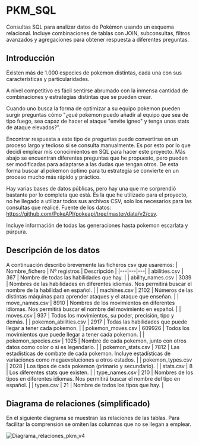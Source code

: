 # PKM_SQL
Consultas SQL para analizar datos de Pokémon usando un esquema relacional. Incluye combinaciones de tablas con JOIN, subconsultas, filtros avanzados y agregaciones para obtener respuesta a diferentes preguntas.

## Introducción
Existen más de 1.000 especies de pokemon distintas, cada una con sus características y particularidades. 

A nivel competitivo es fácil sentirse abrumado con la inmensa cantidad de combinaciones y estrategias distintas que se pueden crear. 

Cuando uno busca la forma de optimizar a su equipo pokemon pueden surgir preguntas cómo "¿qué pokemon puedo añadir al equipo que sea de tipo fuego, sea capaz de hacer el ataque "envite igneo" y tenga unos stats de ataque elevados?". 

Encontrar respuesta a este tipo de preguntas puede convertirse en un proceso largo y tedioso si se consulta manualmente. Es por esto por lo que decidí emplear mis conocimientos en SQL para hacer este proyecto. Más abajo se encuentran diferentes preguntas que he propuesto, pero pueden ser modificadas para adaptarse a las dudas que tengan otros. De esta forma buscar al pokemon óptimo para tu estrategia se convierte en un proceso mucho más rápido y práctico.  

Hay varias bases de datos públicas, pero hay una que me sorprendió bastante por lo completa que está. Es la que he utilizado para el proyecto, no he llegado a utilizar todos sus archivos CSV, solo los necesarios para las consultas que realicé. 
Fuente de los datos: https://github.com/PokeAPI/pokeapi/tree/master/data/v2/csv. 

Incluye información de todas las generaciones hasta pokemon escarlata y púrpura.

## Descripción de los datos

A continuación describo brevemente las ficheros csv que usaremos: 
| Nombre_fichero | Nº registros | Descripción |
|---|---|---|
| abilities.csv | 367 | Nombre de todas las habilidades que hay. |
| ability_names.csv | 3039 | Nombres de las habilidades en diferentes idiomas. Nos permitirá buscar el nombre de la habilidad en español. |
| machines.csv | 2102 | Números de las distintas máquinas para aprender ataques y el ataque que enseñan. |
| move_names.csv | 8910 | Nombres de los movimientos en diferentes idiomas. Nos permitirá buscar el nombre del movimiento en español. |
| moves.csv | 937 | Todos los movimientos, su poder, precisión, tipo y demás. |
| pokemon_abilities.csv | 2917 | Todas las habilidades que puede llegar a tener cada pokemon. |
| pokemon_moves.csv | 609926 | Todos los movimientos que puede llegar a tener cada pokemon. |
| pokemon_species.csv | 1025 | Nombre de cada pokemon, junto con otros datos como color o si es legendario. |
| pokemon_stats.csv | 7812 | Las estadísticas de combate de cada pokemon. Incluye estadísticas de variaciones como megaevoluciones u otros estados. |
| pokemon_types.csv | 2028 | Los tipos de cada pokemon (primario y secundario). |
| stats.csv | 8 | Los diferentes stats que existen. |
| type_names.csv | 210 | Nombres de los tipos en diferentes idiomas. Nos permitirá buscar el nombre del tipo en español. |
| types.csv | 21 | Nombre de todos los tipos que hay. |

## Diagrama de relaciones (simplificado)
En el siguiente diagrama se muestran las relaciones de las tablas. Para facilitar la comprensión se omiten las columnas que no se llegan a emplear.

![Diagrama_relaciones_pkm_v4](https://github.com/user-attachments/assets/49b62eb3-ffb7-4047-b1f0-b22cf213817a)
